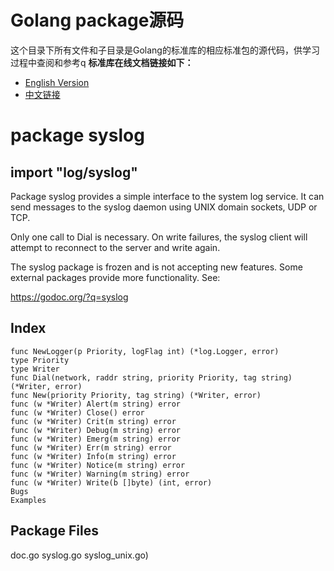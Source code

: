 # Golang package源码
这个目录下所有文件和子目录是Golang的标准库的相应标准包的源代码，供学习过程中查阅和参考q 
**标准库在线文档链接如下：**  
- [English Version](https://godoc.org/)
- [中文链接](http://docscn.studygolang.com/pkg/)
  
# package syslog
## import "log/syslog"

Package syslog provides a simple interface to the system log service. It can send messages to the syslog daemon using UNIX domain sockets, UDP or TCP.

Only one call to Dial is necessary. On write failures, the syslog client will attempt to reconnect to the server and write again.

The syslog package is frozen and is not accepting new features. Some external packages provide more functionality. See:

https://godoc.org/?q=syslog
## Index
```
func NewLogger(p Priority, logFlag int) (*log.Logger, error)
type Priority
type Writer
func Dial(network, raddr string, priority Priority, tag string) (*Writer, error)
func New(priority Priority, tag string) (*Writer, error)
func (w *Writer) Alert(m string) error
func (w *Writer) Close() error
func (w *Writer) Crit(m string) error
func (w *Writer) Debug(m string) error
func (w *Writer) Emerg(m string) error
func (w *Writer) Err(m string) error
func (w *Writer) Info(m string) error
func (w *Writer) Notice(m string) error
func (w *Writer) Warning(m string) error
func (w *Writer) Write(b []byte) (int, error)
Bugs
Examples
```

## Package Files

doc.go syslog.go syslog_unix.go)